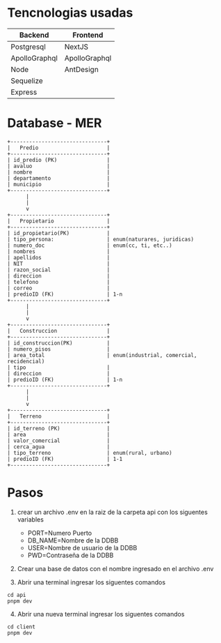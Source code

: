 # Tencnologias usadas

| Backend         | Frontend        |
| --------------- | --------------- |
| Postgresql      | NextJS          |
| ApolloGraphql   | ApolloGraphql   |
| Node            | AntDesign       |
| Sequelize       |                 |
| Express         |                 |


# Database - MER
    +-------------------------------+
    |   Predio                      |
    +-------------------------------+
    | id_predio (PK)                |
    | avaluo                        |
    | nombre                        |
    | departamento                  |
    | municipio                     |
    +-------------------------------+
          |
          |
          v
    +-------------------------------+
    |   Propietario                 |
    +-------------------------------+
    | id_propietario(PK)            |
    | tipo_persona:                 | enum(naturares, juridicas)
    | numero_doc                    | enum(cc, ti, etc..)
    | nombres                       |
    | apellidos                     |
    | NIT                           |
    | razon_social                  |
    | direccion                     |
    | telefono                      |
    | correo                        |
    | predioID (FK)                 | 1-n
    +-------------------------------+
          |
          |
          v
    +-------------------------------+
    |   Construccion                |
    +-------------------------------+
    | id_construccion(PK)           |
    | numero_pisos                  |
    | area_total                    | enum(industrial, comercial, recidencial)
    | tipo                          |
    | direccion                     |
    | predioID (FK)                 | 1-n
    +-------------------------------+
          |
          |
          v
    +-------------------------------+
    |   Terreno                     |
    +-------------------------------+
    | id_terreno (PK)               |
    | area                          |
    | valor_comercial               |
    | cerca_agua                    |
    | tipo_terreno                  | enum(rural, urbano)
    | predioID (FK)                 | 1-1
    +-------------------------------+


# Pasos
1. crear un archivo .env en la raiz de la carpeta api con los siguentes variables
      - PORT=Numero Puerto
      - DB_NAME=Nombre de la DDBB
      - USER=Nombre de usuario de la DDBB
      - PWD=Contraseña de la DDBB

2. Crear una base de datos con el nombre ingresado en el archivo .env

3. Abrir una terminal ingresar los siguentes comandos
```
cd api
pnpm dev 
```


4. Abrir una nueva terminal ingresar los siguentes comandos
```
cd client
pnpm dev 
```